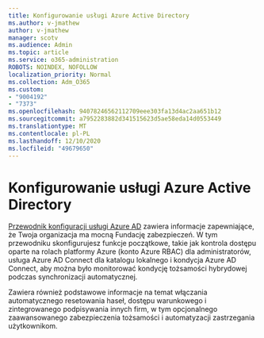 ```yaml
---
title: Konfigurowanie usługi Azure Active Directory
ms.author: v-jmathew
author: v-jmathew
manager: scotv
ms.audience: Admin
ms.topic: article
ms.service: o365-administration
ROBOTS: NOINDEX, NOFOLLOW
localization_priority: Normal
ms.collection: Adm_O365
ms.custom:
- "9004192"
- "7373"
ms.openlocfilehash: 94078246562112709eee303fa13d4ac2aa651b12
ms.sourcegitcommit: a7952283882d341515623d5ae58eda14d0553449
ms.translationtype: MT
ms.contentlocale: pl-PL
ms.lasthandoff: 12/10/2020
ms.locfileid: "49679650"
---
```

# <a name="set-up-azure-active-directory"></a>Konfigurowanie usługi Azure Active Directory

[Przewodnik konfiguracji usługi Azure AD](https://go.microsoft.com/fwlink/?linkid=2134390) zawiera informacje zapewniające, że Twoja organizacja ma mocną Fundację zabezpieczeń. W tym przewodniku skonfigurujesz funkcje początkowe, takie jak kontrola dostępu oparte na rolach platformy Azure (konto Azure RBAC) dla administratorów, usługa Azure AD Connect dla katalogu lokalnego i kondycja Azure AD Connect, aby można było monitorować kondycję tożsamości hybrydowej podczas synchronizacji automatycznej.

Zawiera również podstawowe informacje na temat włączania automatycznego resetowania haseł, dostępu warunkowego i zintegrowanego podpisywania innych firm, w tym opcjonalnego zaawansowanego zabezpieczenia tożsamości i automatyzacji zastrzegania użytkownikom.
